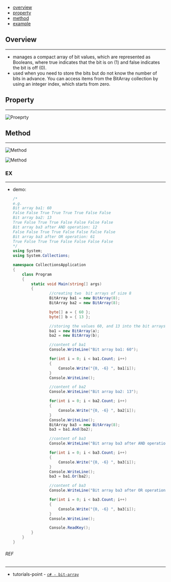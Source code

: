 * [overview](#overview)
* [property](#property)
* [method](#method)
* [example](#example)

## Overview <a name="overview"></a>

---

* manages a compact array of bit values, which are represented as Booleans, where true indicates that the bit is on (1) and false indicates the bit is off (0).
* used when you need to store the bits but do not know the number of bits in advance. You can access items from the BitArray collection by using an integer index, which starts from zero.

## Property <a name="property"></a>

---

![Proeprty](_asset/img/1.png)

## Method <a name="Method"></a>

---

![Method](_asset/img/2.png)

![Method](_asset/img/3.png)

### EX <a name="example"></a>

---

* demo:

	```c#
	/*
	e.g.
	Bit array ba1: 60
	False False True True True True False False
	Bit array ba2: 13
	True False True True False False False False
	Bit array ba3 after AND operation: 12
	False False True True False False False False
	Bit array ba3 after OR operation: 61
	True False True True False False False False
	*/
	using System;
	using System.Collections;

	namespace CollectionsApplication
	{
		class Program
		{
			static void Main(string[] args)
			{
					//creating two  bit arrays of size 8
					BitArray ba1 = new BitArray(8);
					BitArray ba2 = new BitArray(8);

					byte[] a = { 60 };
					byte[] b = { 13 };

					//storing the values 60, and 13 into the bit arrays
					ba1 = new BitArray(a);
					ba2 = new BitArray(b);

					//content of ba1
					Console.WriteLine("Bit array ba1: 60");

					for(int i = 0; i < ba1.Count; i++)
					{
						Console.Write("{0, -6} ", ba1[i]);
					}
					Console.WriteLine();

					//content of ba2
					Console.WriteLine("Bit array ba2: 13");

					for(int i = 0; i < ba2.Count; i++)
					{
						Console.Write("{0, -6} ", ba2[i]);
					}
					Console.WriteLine();
					BitArray ba3 = new BitArray(8);
					ba3 = ba1.And(ba2);

					//content of ba3
					Console.WriteLine("Bit array ba3 after AND operation: 12");

					for(int i = 0; i < ba3.Count; i++)
					{
						Console.Write("{0, -6} ", ba3[i]);
					}
					Console.WriteLine();
					ba3 = ba1.Or(ba2);

					//content of ba3
					Console.WriteLine("Bit array ba3 after OR operation: 61");

					for(int i = 0; i < ba3.Count; i++)
					{
						Console.Write("{0, -6} ", ba3[i]);
					}
					Console.WriteLine();

					Console.ReadKey();
			}
		}
	}
	```

###### REF

---

* tutorials-point - [`c# - bit-array`](https://www.tutorialspoint.com/csharp/csharp_bitarray.htm)